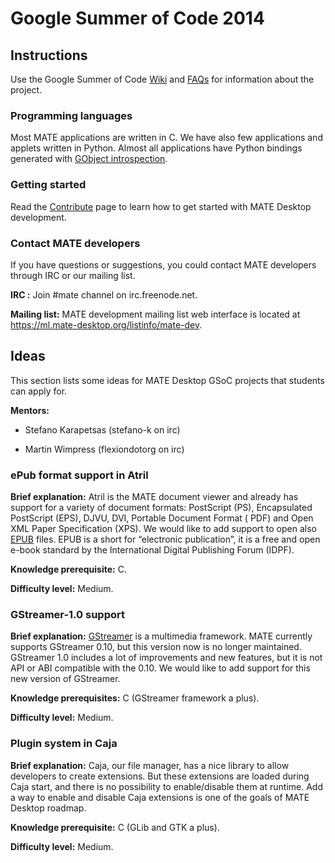 # Google Summer of Code 2014

## Instructions

Use the Google Summer of Code [Wiki](https://code.google.com/p/google-summer-of-code/) and
[FAQs](https://www.google-melange.com/document/show/gsoc_program/google/gsoc2013/help_page) for
information about the project.

### Programming languages

Most MATE applications are written in C. We have also few applications and
applets written in Python. Almost all applications have Python bindings
generated with [GObject introspection](https://live.gnome.org/GObjectIntrospection).

### Getting started

Read the [Contribute](./contribute) page to learn how to get
started with MATE Desktop development.

### Contact MATE developers

If you have questions or suggestions, you could contact MATE developers
through IRC or our mailing list.

**IRC :** Join #mate channel on irc.freenode.net.

**Mailing list:** MATE development mailing list web interface is located at
<https://ml.mate-desktop.org/listinfo/mate-dev>.

## Ideas

This section lists some ideas for MATE Desktop GSoC projects that students can
apply for.

**Mentors:**

  * Stefano Karapetsas (stefano-k on irc)

  * Martin Wimpress (flexiondotorg on irc)

### ePub format support in Atril

**Brief explanation:** Atril is the MATE document viewer and already has
support for a variety of document formats: PostScript (PS), Encapsulated
PostScript (EPS), DJVU, DVI, Portable Document Format ( PDF) and Open XML
Paper Specification (XPS). We would like to add support to open also
[EPUB](https://en.wikipedia.org/wiki/EPUB)
files. EPUB is a short for “electronic publication”, it is a free and open
e-book standard by the International Digital Publishing Forum (IDPF).

**Knowledge prerequisite:** C.

**Difficulty level:** Medium.

### GStreamer-1.0 support

**Brief explanation:** [GStreamer](https://gstreamer.freedesktop.org/) is a multimedia framework. MATE currently
supports GStreamer 0.10, but this version now is no longer maintained.
GStreamer 1.0 includes a lot of improvements and new features, but it is not
API or ABI compatible with the 0.10. We would like to add support for this new
version of GStreamer.

**Knowledge prerequisites:** C (GStreamer framework a plus).

**Difficulty level:** Medium.

### Plugin system in Caja

**Brief explanation:** Caja, our file manager, has a nice library to allow
developers to create extensions. But these extensions are loaded during Caja
start, and there is no possibility to enable/disable them at runtime. Add a
way to enable and disable Caja extensions is one of the goals of MATE Desktop
roadmap.

**Knowledge prerequisite:** C (GLib and GTK a plus).

**Difficulty level:** Medium.
